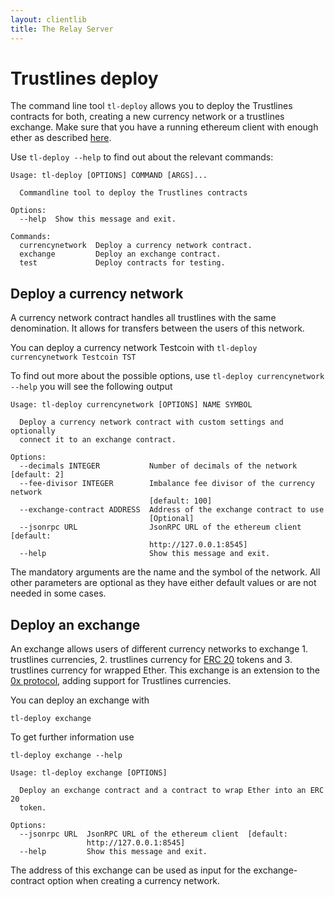 ```yaml
---
layout: clientlib
title: The Relay Server
---
```


# Trustlines deploy

The command line tool `tl-deploy` allows you to deploy the Trustlines contracts for both, creating a new currency network or a trustlines exchange. Make sure that you have a running ethereum client with enough ether as described [here](../README.md).

Use `tl-deploy --help` to find out about the relevant commands:

```
Usage: tl-deploy [OPTIONS] COMMAND [ARGS]...

  Commandline tool to deploy the Trustlines contracts

Options:
  --help  Show this message and exit.

Commands:
  currencynetwork  Deploy a currency network contract.
  exchange         Deploy an exchange contract.
  test             Deploy contracts for testing.
```

## Deploy a currency network
A currency network contract handles all trustlines with the same denomination. It allows for transfers between the users of this network.

You can deploy a currency network Testcoin with
`tl-deploy currencynetwork Testcoin TST`

To find out more about the possible options, use
`tl-deploy currencynetwork --help`
you will see the following output
```
Usage: tl-deploy currencynetwork [OPTIONS] NAME SYMBOL

  Deploy a currency network contract with custom settings and optionally
  connect it to an exchange contract.

Options:
  --decimals INTEGER           Number of decimals of the network  [default: 2]
  --fee-divisor INTEGER        Imbalance fee divisor of the currency network
                               [default: 100]
  --exchange-contract ADDRESS  Address of the exchange contract to use
                               [Optional]
  --jsonrpc URL                JsonRPC URL of the ethereum client  [default:
                               http://127.0.0.1:8545]
  --help                       Show this message and exit.

```

The mandatory arguments are the name and the symbol of the network.
All other parameters are optional as they have either default values or are not needed in some cases.

## Deploy an exchange
An exchange allows users of different currency networks to exchange 1. trustlines currencies, 2. trustlines currency for [ERC 20](https://github.com/ethereum/EIPs/blob/master/EIPS/eip-20.md) tokens and 3. trustlines currency for wrapped Ether.
This exchange is an extension to the [0x protocol](https://github.com/0xProject), adding support for Trustlines currencies.

You can deploy an exchange with

`tl-deploy exchange`

To get further information use

`tl-deploy exchange --help`

```
Usage: tl-deploy exchange [OPTIONS]

  Deploy an exchange contract and a contract to wrap Ether into an ERC 20
  token.

Options:
  --jsonrpc URL  JsonRPC URL of the ethereum client  [default:
                 http://127.0.0.1:8545]
  --help         Show this message and exit.
```
The address of this exchange can be used as input for the exchange-contract option when creating a currency network.
